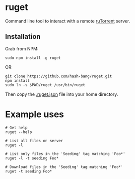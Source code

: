 ruget
=====
Command line tool to interact with a remote [ruTorrent](http://forums.rutorrent.org) server.


Installation
------------

Grab from NPM:

	sudo npm install -g ruget

OR

	git clone https://github.com/hash-bang/ruget.git
	npm install
	sudo ln -s $PWD/ruget /usr/bin/ruget

Then copy the [.ruget.json](docs/ruget.json.sample) file into your home directory.


Example uses
============

	# Get help
	ruget --help

	# List all files on server
	ruget -l

	# List only files in the 'Seeding' tag matching 'Foo*'
	ruget -l -t seeding Foo*

	# Download files in the 'Seeding' tag matching 'Foo*'
	ruget -t seeding Foo*
